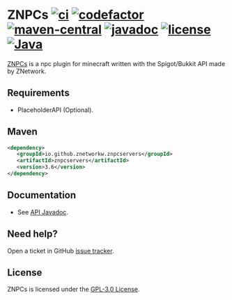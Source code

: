 # ZNPCs [![ci](https://github.com/znetworkw/znpc-servers/actions/workflows/maven.yml/badge.svg)](https://github.com/znetworkw/znpc-servers/actions/workflows/maven.yml) [![codefactor](https://img.shields.io/codefactor/grade/github/ZNetworkW/znpc-servers)](https://www.codefactor.io/repository/github/ZNetworkW/znpc-servers) [![maven-central](https://img.shields.io/maven-central/v/io.github.znetworkw.znpcservers/znpcservers)](https://img.shields.io/maven-central/v/io.github.znetworkw.znpcservers/znpcservers)  [![javadoc](https://javadoc.io/badge2/io.github.znetworkw.znpcservers/znpcservers/javadoc.svg?style=flat)](https://javadoc.io/doc/io.github.znetworkw.znpcservers/znpcservers) [![license](https://img.shields.io/github/license/ZNetworkW/znpc-servers)](https://github.com/ZNetworkW/znpc-servers/blob/master/LICENSE) [![Java](https://img.shields.io/badge/Java-8%2B-ff696c)](https://img.shields.io/badge/Java-8%2B-ff696c)

[ZNPCs](https://www.spigotmc.org/resources/znpcs.80940/) is a npc plugin for minecraft written with the Spigot/Bukkit API made by ZNetwork. 

## Requirements
* PlaceholderAPI (Optional).

## Maven

```xml
<dependency>
   <groupId>io.github.znetworkw.znpcservers</groupId>
   <artifactId>znpcservers</artifactId>
   <version>3.6</version>
</dependency>
```

## Documentation

* See [API Javadoc](https://javadoc.io/doc/io.github.znetworkw.znpcservers/znpcservers).

## Need help?

Open a ticket in GitHub [issue tracker](https://github.com/ZNetworkW/znpc-servers/issues).

## License

ZNPCs is licensed under the [GPL-3.0 License](LICENSE).
